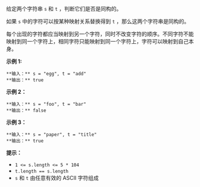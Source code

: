 给定两个字符串 `s` 和 `t` ，判断它们是否是同构的。

如果 `s` 中的字符可以按某种映射关系替换得到 `t` ，那么这两个字符串是同构的。

每个出现的字符都应当映射到另一个字符，同时不改变字符的顺序。不同字符不能映射到同一个字符上，相同字符只能映射到同一个字符上，字符可以映射到自己本身。



**示例 1:**

    
    
    **输入：** s = "egg", t = "add"
    **输出：** true
    

**示例 2：**

    
    
    **输入：** s = "foo", t = "bar"
    **输出：** false

**示例 3：**

    
    
    **输入：** s = "paper", t = "title"
    **输出：** true



**提示：**

  * `1 <= s.length <= 5 * 104`
  * `t.length == s.length`
  * `s` 和 `t` 由任意有效的 ASCII 字符组成

